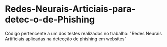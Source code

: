 # Redes-Neurais-Articiais-para-detec-o-de-Phishing
Código pertencente a um dos testes realizados no trabalho: "Redes Neurais Artificiais aplicadas na detecção de phishing em websites"
